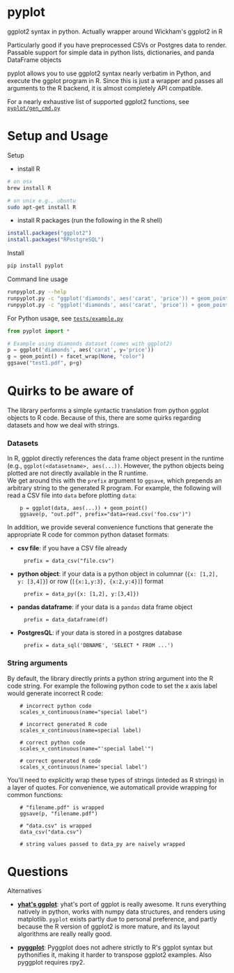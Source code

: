 pyplot
=================

ggplot2 syntax in python.  Actually wrapper around Wickham's ggplot2 in R

Particularly good if you have preprocessed CSVs or Postgres data to render.  Passable
support for simple data in python lists, dictionaries, and panda DataFrame objects

pyplot allows you to use ggplot2 syntax nearly verbatim in Python,
and execute the ggplot program in R.  Since this is just a wrapper
and passes all arguments to the R backend, it is almost completely
API compatible.  

For a nearly exhaustive list of supported ggplot2 functions, see [`pyplot/gen_cmd.py`](https://github.com/sirrice/pyplot/blob/master/pyplot/gen_cmds.py)





Setup and Usage
===================


Setup

* install R 

```bash
# on osx
brew install R

# on unix e.g., ubuntu
sudo apt-get install R
```

* install R packages (run the following in the R shell)

```r
install.packages("ggplot2") 
install.packages("RPostgreSQL")
```
        


Install

```bash
pip install pyplot
```

Command line usage 

```bash
runpyplot.py --help
runpyplot.py -c "ggplot('diamonds', aes('carat', 'price')) + geom_point()" -o test.pdf
runpyplot.py -c "ggplot('diamonds', aes('carat', 'price')) + geom_point()" -csv foo.csv

```

For Python usage, see [`tests/example.py`](https://github.com/sirrice/pyplot/blob/master/tests/example.py)

```python
from pyplot import *

# Example using diamonds dataset (comes with ggplot2)
p = ggplot('diamonds', aes('carat', y='price'))
g = geom_point() + facet_wrap(None, "color")
ggsave("test1.pdf", p+g)
```


Quirks to be aware of
=====================

The library performs a simple syntactic translation from python 
ggplot objects to R code.  Because of this, there are some quirks
regarding datasets and how we deal with strings.

### Datasets

In R, ggplot directly references the data frame object present in the runtime
(e.g., `ggplot(<datasetname>, aes(...))`.   However, the python
objects being plotted are not directly available in the R runtime.  
We get around this with the `prefix` argument to `ggsave`, which prepends
an arbitrary string to the generated R program.  For example, the following
will read a CSV file into `data` before plotting `data`:

        p = ggplot(data, aes(...)) + geom_point()
        ggsave(p, "out.pdf", prefix="data=read.csv('foo.csv')")

In addition, we provide several convenience functions that generate
the appropriate R code for common python dataset formats: 

* **csv file**: if you have a CSV file already

        prefix = data_csv("file.csv")

* **python object**: if your data is a python object in columnar (`{x: [1,2], y: [3,4]}`)
  or row (`[{x:1,y:3}, {x:2,y:4}]`) format

        prefix = data_py({x: [1,2], y:[3,4]})

* **pandas dataframe**: if your data is a `pandas` data frame object

        prefix = data_dataframe(df)

* **PostgresQL**: if your data is stored in a postgres database

        prefix = data_sql('DBNAME', 'SELECT * FROM ...')

### String arguments

By default, the library directly prints a python string argument into the 
R code string.  For example the following python code to set the x axis label
would generate incorrect R code:

        # incorrect python code
        scales_x_continuous(name="special label")

        # incorrect generated R code
        scales_x_continuous(name=special label)

        # correct python code
        scales_x_continuous(name="'special label'")

        # correct generated R code
        scales_x_continuous(name='special label')

You'll need to explicitly wrap these types of strings (inteded as R strings)
in a layer of quotes.  For convenience, we automaticall provide wrapping
for common functions:

        # "filename.pdf" is wrapped
        ggsave(p, "filename.pdf")

        # "data.csv" is wrapped
        data_csv("data.csv")

        # string values passed to data_py are naively wrapped



Questions 
===============

Alternatives

* **[yhat's ggplot](http://ggplot.yhathq.com/)**:  yhat's
port of ggplot is really awesome.  It runs everything natively in
python, works with numpy data structures, and renders using matplotlib.
`pyplot` exists partly due to personal preference, and partly because
the R version of ggplot2 is more mature, and its layout algorithms are
really really good.

* **[pyggplot](http://pypi.python.org/pypi/pyggplot/)**: Pyggplot does not adhere
strictly to R's ggplot syntax but pythonifies it, making it harder to transpose
ggplot2 examples. Also pyggplot requires rpy2.

